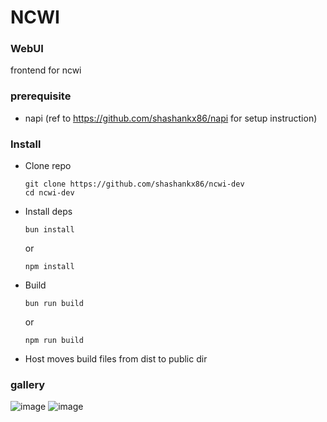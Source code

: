 # NCWI

### WebUI
frontend for ncwi 

### prerequisite 
- napi (ref to https://github.com/shashankx86/napi for setup instruction)

### Install

- Clone repo
  ```
  git clone https://github.com/shashankx86/ncwi-dev
  cd ncwi-dev
  ```
- Install deps
  ```
  bun install 
  ```
   or 
  ```
  npm install
  ```
- Build
  ```
  bun run build
  ```
  or
  ```
  npm run build
  ```
- Host
  moves build files from dist to public dir

### gallery
![image](https://github.com/user-attachments/assets/7cf6aca6-d459-4dc8-a810-8d528b6ccce9)
![image](https://github.com/user-attachments/assets/8dc8cf4c-f518-4c1b-8924-58bc6eeec7fb)
